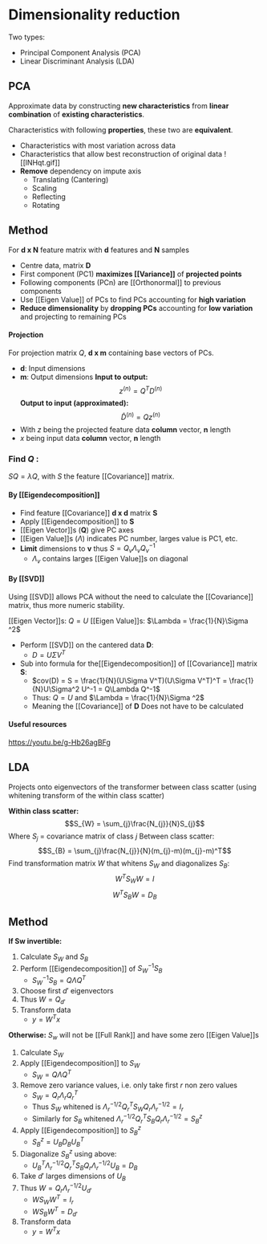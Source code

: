 # Dimensionality reduction
Two types:
- Principal Component Analysis (PCA)
- Linear Discriminant Analysis (LDA)

## PCA
Approximate data by constructing **new characteristics** from **linear combination** of **existing characteristics**.

Characteristics with following **properties**, these two are **equivalent**.
- Characteristics with most variation across data
- Characteristics that allow best reconstruction of original data
![[lNHqt.gif]]
- **Remove** dependency on impute axis
	- Translating (Cantering)
	- Scaling
	- Reflecting
	- Rotating

## Method
For **d x N** feature matrix with **d** features and **N** samples
- Centre data, matrix **D**
- First component (PC1) **maximizes [[Variance]]** of **projected points**
- Following components (PCn) are [[Orthonormal]] to previous components
- Use [[Eigen Value]] of PCs to find PCs accounting for **high variation**
- **Reduce dimensionality** by **dropping PCs** accounting for **low variation** and projecting to remaining PCs

#### Projection
For projection matrix $Q$, **d x m** containing base vectors of PCs.
- **d**: Input dimensions
- **m**: Output  dimensions
**Input to output:**
$$z^{(n)} = Q^TD^{(n)}$$
**Output to input (approximated):**
$$ \hat{D}^{(n)} = Qz^{(n)}$$
- With $z$ being the projected feature data **column** vector, **n** length 
- $x$ being input data **column** vector, **n** length

### Find $Q$ :
$SQ = \lambda Q$, with $S$ the feature [[Covariance]] matrix. 

#### By [[Eigendecomposition]] 
- Find feature [[Covariance]] **d x d** matrix **S**
- Apply [[Eigendecomposition]] to **S**
- [[Eigen Vector]]s (**Q**) give PC axes
- [[Eigen Value]]s ($\Lambda$) indicates PC number, larges value is PC1, etc.
- **Limit** dimensions to **v** thus $S = Q_{v}\Lambda_{v} Q_{v}^{-1}$
	- $\Lambda_{v}$ contains larges [[Eigen Value]]s on diagonal

#### By [[SVD]]
Using [[SVD]] allows PCA without the need to calculate the [[Covariance]] matrix, thus more numeric stability.

[[Eigen Vector]]s: $Q = U$
[[Eigen Value]]s: $\Lambda = \frac{1}{N}\Sigma ^2$

- Perform [[SVD]] on the cantered data **D**:
	- $D = U\Sigma V^T$
- Sub into formula for the[[Eigendecomposition]] of [[Covariance]] matrix **S**:
	- $cov(D) = S = \frac{1}{N}(U\Sigma V^T)(U\Sigma V^T)^T = \frac{1}{N}U\Sigma^2 U^-1 = Q\Lambda Q^-1$
	- Thus: $Q = U$ and $\Lambda = \frac{1}{N}\Sigma ^2$ 
	- Meaning the [[Covariance]] of **D** Does not have to be calculated

#### Useful resources
https://youtu.be/g-Hb26agBFg

## LDA
Projects onto eigenvectors of the transformer between class scatter (using whitening transform of the within class scatter)

**Within class scatter:**
$$S_{W} = \sum_{j}\frac{N_{j}}{N}S_{j}$$
Where $S_{j}$ = covariance matrix of class $j$
Between class scatter:
$$S_{B} = \sum_{j}\frac{N_{j}}{N}(m_{j}-m)(m_{j}-m)^T$$
Find transformation matrix $W$ that whitens $S_{W}$ and diagonalizes $S_{B}$:
$$W^TS_{W}W = I$$
$$W^TS_{B}W = D_{B}$$
## Method

**If Sw invertible:**
1. Calculate $S_{W}$ and $S_{B}$ 
2. Perform [[Eigendecomposition]] of $S^{-1}_WS_{B}$
	- $S^{-1}_WS_{B} = Q\Lambda Q^T$ 
3. Choose first $d'$ eigenvectors
4. Thus $W = Q_{d'}$ 
5. Transform data
	- $y = W^Tx$

**Otherwise:**
$S_{w}$ will not be [[Full Rank]] and have some zero [[Eigen Value]]s
1. Calculate $S_{W}$
2. Apply [[Eigendecomposition]] to $S_{W}$
	- $S_{W} = Q\Lambda Q^T$ 
3. Remove zero variance values, i.e. only take first $r$ non zero values
	- $S_{W} = Q_{r}\Lambda_{r} Q_{r}^T$ 
	- Thus $S_{W}$ whitened is $\Lambda_{r}^{-1/2}Q^T_{r}S_{W}Q_{r}\Lambda_{r}^{-1/2} = I_{r}$ 
	- Similarly for $S_{B}$ whitened $\Lambda_{r}^{-1/2}Q^T_{r}S_{B}Q_{r}\Lambda_{r}^{-1/2} = S^z_{B}$
4. Apply [[Eigendecomposition]] to $S^z_{B}$
	- $S^z_{B} = U_{B}D_{B}U^T_{B}$ 
5. Diagonalize $S^z_{B}$ using above:
	- $U^T_{B}\Lambda_{r}^{-1/2}Q^T_{r}S_{B}Q_{r}\Lambda_{r}^{-1/2}U_{B} = D_{B}$
7. Take $d'$ larges dimensions of $U_{B}$
8. Thus $W = Q_{r}\Lambda_{r}^{-1/2}U_{d'}$ 
	- $WS_{W}W^T = I_{r}$
	- $WS_{B}W^T = D_{d'}$
9. Transform data
	- $y = W^Tx$

